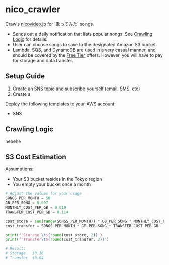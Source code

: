 # nico_crawler

Crawls [nicovideo.jp](https://nicovideo.jp) for '歌ってみた' songs.

* Sends out a daily notification that lists popular songs. See [Crawling Logic](#crawling-logic) for details.
* User can choose songs to save to the designated Amazon S3 bucket.
* Lambda, SQS, and DynamoDB are used in a very casual manner, and should be covered by the [Free Tier](https://aws.amazon.com/free/) offers. However, you will have to pay for storage and data transfer.


## Setup Guide

1. Create an SNS topic and subscribe yourself (email, SMS, etc)
1. Create a 

Deploy the following templates to your AWS account:
* SNS 


## Crawling Logic
hehehe


## S3 Cost Estimation

Assumptions:
* Your S3 bucket resides in the Tokyo region
* You empty your bucket once a month

```python
# Adjust the values for your usage
SONGS_PER_MONTH = 50
GB_PER_SONG = 0.007
MONTHLY_COST_PER_GB = 0.019
TRANSFER_COST_PER_GB = 0.114

cost_store = sum(range(SONGS_PER_MONTH)) * GB_PER_SONG * MONTHLY_COST_PER_GB
cost_transfer = SONGS_PER_MONTH * GB_PER_SONG * TRANSFER_COST_PER_GB

print(f'Storage \t${round(cost_store, 2)}')
print(f'Transfer\t${round(cost_transfer, 2)}')

# Result:
# Storage 	$0.16
# Transfer	$0.04
```
